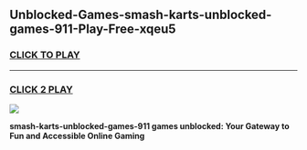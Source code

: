 
## Unblocked-Games-smash-karts-unblocked-games-911-Play-Free-xqeu5
<h3>
<a href="https://premium76.site?title=smash-karts-unblocked-games-911&ref=19M">CLICK TO PLAY</a></h3>
<hr>

<h3>
<a href="https://premium76.site?title=smash-karts-unblocked-games-911&ref=19M">CLICK 2 PLAY</a>
  
</h3>

<a href="https://premium76.site?title=smash-karts-unblocked-games-911&ref=19M"><img src="https://clearcache.store/games.png"></a>


**smash-karts-unblocked-games-911 games unblocked: Your Gateway to Fun and Accessible Online Gaming**
